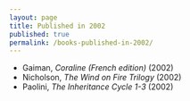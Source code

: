 ```yaml
---
layout: page
title: Published in 2002
published: true
permalink: /books-published-in-2002/
---
```


* Gaiman, _Coraline (French edition)_ (2002) 
* Nicholson, _The Wind on Fire Trilogy_ (2002) 
* Paolini, _The Inheritance Cycle 1-3_ (2002) 
